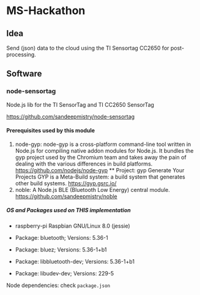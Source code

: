 # MS-Hackathon

## Idea

Send (json) data to the cloud using the TI Sensortag CC2650 for post-processing.

## Software

### node-sensortag
Node.js lib for the TI SensorTag and TI CC2650 SensorTag

https://github.com/sandeepmistry/node-sensortag

#### Prerequisites used by this module

1. node-gyp: node-gyp is a cross-platform command-line tool written in Node.js for compiling native addon modules for Node.js. 
It bundles the gyp project used by the Chromium team and takes away the pain of dealing with the various differences in build platforms. https://github.com/nodejs/node-gyp
** Project: gyp
Generate Your Projects
GYP is a Meta-Build system: a build system that generates other build systems.
https://gyp.gsrc.io/
2. noble: A Node.js BLE (Bluetooth Low Energy) central module. https://github.com/sandeepmistry/noble

##### OS and Packages used on THIS implementation 

- raspberry-pi Raspbian GNU/Linux 8.0 (jessie) 

- Package: bluetooth; Versions: 5.36-1
- Package: bluez; Versions: 5.36-1+b1 
- Package: libbluetooth-dev; Versions: 5.36-1+b1 
- Package: libudev-dev; Versions: 229-5 

Node dependencies: check `package.json`



